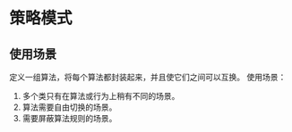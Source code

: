 # 策略模式
## 使用场景
定义一组算法，将每个算法都封装起来，并且使它们之间可以互换。
使用场景：
1. 多个类只有在算法或行为上稍有不同的场景。
2. 算法需要自由切换的场景。
3. 需要屏蔽算法规则的场景。